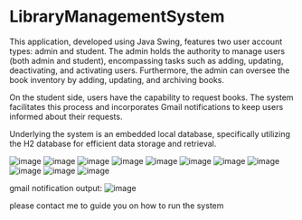 # LibraryManagementSystem
This application, developed using Java Swing, features two user account types: admin and student. The admin holds the authority to manage users (both admin and student), encompassing tasks such as adding, updating, deactivating, and activating users. Furthermore, the admin can oversee the book inventory by adding, updating, and archiving books.

On the student side, users have the capability to request books. The system facilitates this process and incorporates Gmail notifications to keep users informed about their requests.

Underlying the system is an embedded local database, specifically utilizing the H2 database for efficient data storage and retrieval.

![image](https://github.com/dablioglen/LibraryManagementSystem/assets/116615666/b19ec970-52f1-46b7-aa41-077e54128a12)
![image](https://github.com/dablioglen/LibraryManagementSystem/assets/116615666/cc8b6b67-8913-4f30-980b-a65b9d749e20)
![image](https://github.com/dablioglen/LibraryManagementSystem/assets/116615666/cd6addd9-9c2e-402c-8ba8-5340eca320d2)
![image](https://github.com/dablioglen/LibraryManagementSystem/assets/116615666/f46007b4-4c78-4c8e-b1ff-665217167fa4)
![image](https://github.com/dablioglen/LibraryManagementSystem/assets/116615666/7c8029be-6398-43cf-856a-553800c65c10)
![image](https://github.com/dablioglen/LibraryManagementSystem/assets/116615666/8b3df465-2b0d-438e-9570-3d6f881e2a7d)
![image](https://github.com/dablioglen/LibraryManagementSystem/assets/116615666/ff35a6ab-f6bc-479c-b3d8-cb207b468907)
![image](https://github.com/dablioglen/LibraryManagementSystem/assets/116615666/c49a6a8c-b58a-4bc0-9059-4b4f7da1b0be)
![image](https://github.com/dablioglen/LibraryManagementSystem/assets/116615666/d98f6f97-2d04-470e-9bec-b88a80fbcf25)
![image](https://github.com/dablioglen/LibraryManagementSystem/assets/116615666/3d0907a6-1eb4-4bdb-b5d3-ae9d806fab2f)
![image](https://github.com/dablioglen/LibraryManagementSystem/assets/116615666/fea1dee9-68e2-4c1b-9e87-53d2ed30dd24)

gmail notification output:
![image](https://github.com/dablioglen/LibraryManagementSystem/assets/116615666/6ad6e06a-06a9-4a23-8f68-6172213057c6)

please contact me to guide you on how to run the system










